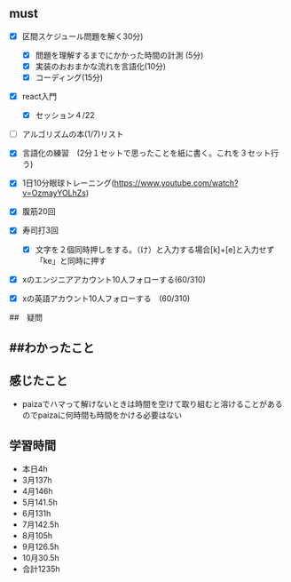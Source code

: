

## must
- [x] 区間スケジュール問題を解く30分)
  - [x] 問題を理解するまでにかかった時間の計測 (5分)
  - [x] 実装のおおまかな流れを言語化(10分)
  - [x] コーディング(15分)
- [x] react入門
  - [x] セッション４/22
- [ ] アルゴリズムの本(1/7)リスト
- [x] 言語化の練習　(2分１セットで思ったことを紙に書く。これを３セット行う)
- [x] 1日10分眼球トレーニング(https://www.youtube.com/watch?v=OzmayYOLhZs)
- [x] 腹筋20回
- [x] 寿司打3回
  - [x] 文字を２個同時押しをする。（け）と入力する場合[k]+[e]と入力せず「ke」と同時に押す
- [x] xのエンジニアアカウント10人フォローする(60/310)
- [x] xの英語アカウント10人フォローする　(60/310)
     

##　疑問



##わかったこと
- 


## 感じたこと
- paizaでハマって解けないときは時間を空けて取り組むと溶けることがあるのでpaizaに何時間も時間をかける必要はない


## 学習時間
  - 本日4h
  - 3月137h
  - 4月146h
  - 5月141.5h
  - 6月131h
  - 7月142.5h
  - 8月105h
  - 9月126.5h
  - 10月30.5h
  - 合計1235h
    







